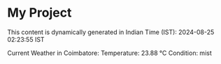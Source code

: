 # My Project

This content is dynamically generated in Indian Time (IST): 2024-08-25 02:23:55 IST


Current Weather in Coimbatore:
Temperature: 23.88 °C
Condition: mist
